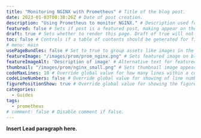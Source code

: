 ```yaml
---
title: "Monitoring NGINX with Prometheus" # Title of the blog post.
date: 2023-01-03T08:38:26Z # Date of post creation.
description: "Using Prometheus to monitor NGINX." # Description used for search engine.
featured: false # Sets if post is a featured post, making appear on the home page side bar.
draft: true # Sets whether to render this page. Draft of true will not be rendered.
toc: false # Controls if a table of contents should be generated for first-level links automatically.
# menu: main
usePageBundles: false # Set to true to group assets like images in the same folder as this post.
featureImage: "/images/prom/prom_nginx.png" # Sets featured image on blog post.
featureImageAlt: 'Description of image' # Alternative text for featured image.
thumbnail: "/images/prom/nginx_small.png" # Sets thumbnail image appearing inside card on homepage.
codeMaxLines: 10 # Override global value for how many lines within a code block before auto-collapsing.
codeLineNumbers: false # Override global value for showing of line numbers within code block.
figurePositionShow: true # Override global value for showing the figure label.
categories:
  - Guides
tags:
  - prometheus
# comment: false # Disable comment if false.
---
```


**Insert Lead paragraph here.**


